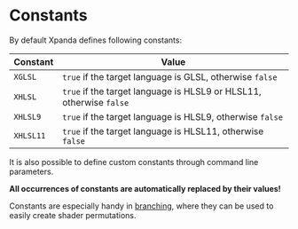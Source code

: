 # Constants
By default Xpanda defines following constants:

Constant  | Value
--------- | -----
`XGLSL`   | `true` if the target language is GLSL, otherwise `false`
`XHLSL`   | `true` if the target language is HLSL9 or HLSL11, otherwise `false`
`XHLSL9`  | `true` if the target language is HLSL9, otherwise `false`
`XHLSL11` | `true` if the target language is HLSL11, otherwise `false`

It is also possible to define custom constants through command line parameters.

**All occurrences of constants are automatically replaced by their values!**

Constants are especially handy in [branching](Branching.html), where they can be used to easily create shader permutations.
